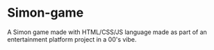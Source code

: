 # Simon-game
A Simon game made with HTML/CSS/JS language made as part of an entertainment platform project in a 00's vibe.
